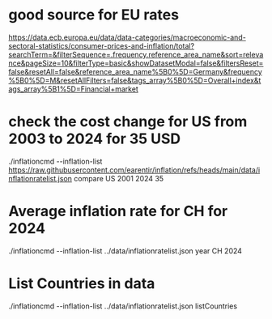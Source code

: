 # good source for EU rates
https://data.ecb.europa.eu/data/data-categories/macroeconomic-and-sectoral-statistics/consumer-prices-and-inflation/total?searchTerm=&filterSequence=.frequency.reference_area_name&sort=relevance&pageSize=10&filterType=basic&showDatasetModal=false&filtersReset=false&resetAll=false&reference_area_name%5B0%5D=Germany&frequency%5B0%5D=M&resetAllFilters=false&tags_array%5B0%5D=Overall+index&tags_array%5B1%5D=Financial+market


# check the cost change for US from 2003 to 2024 for 35 USD
./inflationcmd --inflation-list https://raw.githubusercontent.com/earentir/inflation/refs/heads/main/data/inflationratelist.json compare US 2001 2024 35

# Average inflation rate for CH for 2024
./inflationcmd --inflation-list ../data/inflationratelist.json year CH 2024

# List Countries in data
./inflationcmd --inflation-list ../data/inflationratelist.json listCountries
